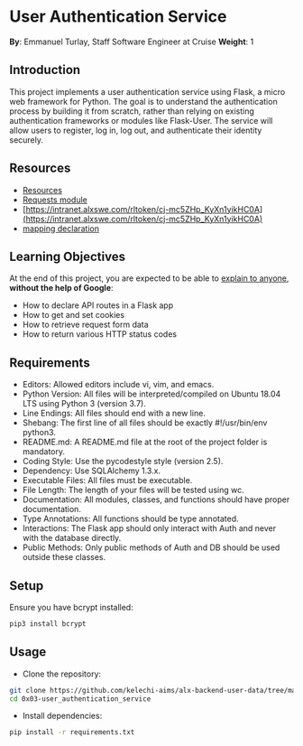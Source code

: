 # User Authentication Service
**By**: Emmanuel Turlay, Staff Software Engineer at Cruise
**Weight**: 1

## Introduction
This project implements a user authentication service using Flask, a micro web framework for Python. The goal is to understand the authentication process by building it from scratch, rather than relying on existing authentication frameworks or modules like Flask-User. The service will allow users to register, log in, log out, and authenticate their identity securely.

## Resources
- [Resources](https://intranet.alxswe.com/rltoken/lKExyvivrrW4eh0eI8UV6A)
- [Requests module](https://intranet.alxswe.com/rltoken/py7LuuD1u2MUwcaf8wnDzQ)
- [https://intranet.alxswe.com/rltoken/cj-mc5ZHp_KyXn1yikHC0A](https://intranet.alxswe.com/rltoken/cj-mc5ZHp_KyXn1yikHC0A)
- [mapping declaration ](https://intranet.alxswe.com/rltoken/-a69l-rGqoFdXnnu6qfKdA)

## Learning Objectives
At the end of this project, you are expected to be able to [explain to anyone](https://intranet.alxswe.com/rltoken/oAqmZmipBdjCcfI5QqyFXA), **without the help of Google**:

- How to declare API routes in a Flask app
- How to get and set cookies
- How to retrieve request form data
- How to return various HTTP status codes

## Requirements
- Editors: Allowed editors include vi, vim, and emacs.
- Python Version: All files will be interpreted/compiled on Ubuntu 18.04 LTS using Python 3 (version 3.7).
- Line Endings: All files should end with a new line.
- Shebang: The first line of all files should be exactly #!/usr/bin/env python3.
- README.md: A README.md file at the root of the project folder is mandatory.
- Coding Style: Use the pycodestyle style (version 2.5).
- Dependency: Use SQLAlchemy 1.3.x.
- Executable Files: All files must be executable.
- File Length: The length of your files will be tested using wc.
- Documentation: All modules, classes, and functions should have proper documentation.
- Type Annotations: All functions should be type annotated.
- Interactions: The Flask app should only interact with Auth and never with the database directly.
- Public Methods: Only public methods of Auth and DB should be used outside these classes.

## Setup
Ensure you have bcrypt installed:
```bash
pip3 install bcrypt
```

## Usage
- Clone the repository:
```bash
git clone https://github.com/kelechi-aims/alx-backend-user-data/tree/main/0x03-user_authentication_service 
cd 0x03-user_authentication_service
```
- Install dependencies:
```bash
pip install -r requirements.txt
```
